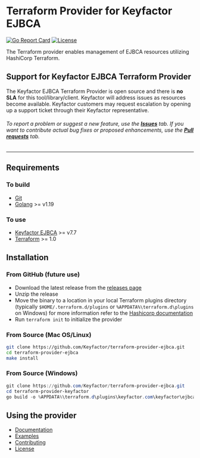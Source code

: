 # Terraform Provider for Keyfactor EJBCA

[![Go Report Card](https://goreportcard.com/badge/github.com/Keyfactor/ejbca-k8s-csr-signer)](https://goreportcard.com/report/github.com/Keyfactor/ejbca-k8s-csr-signer)
[![License](https://img.shields.io/badge/License-Apache%202.0-blue.svg)](https://img.shields.io/badge/License-Apache%202.0-blue.svg)

The Terraform provider enables management of EJBCA resources utilizing HashiCorp Terraform.

## Support for Keyfactor EJBCA Terraform Provider

The Keyfactor EJBCA Terraform Provider is open source and there is **no SLA** for this tool/library/client. Keyfactor will address issues as resources become available. Keyfactor customers may request escalation by opening up a support ticket through their Keyfactor representative.

###### To report a problem or suggest a new feature, use the **[Issues](../../issues)** tab. If you want to contribute actual bug fixes or proposed enhancements, use the **[Pull requests](../../pulls)** tab.
___

## Requirements
### To build
* [Git](https://git-scm.com/)
* [Golang](https://golang.org/) >= v1.19

### To use
* [Keyfactor EJBCA](https://www.keyfactor.com/products/ejbca-enterprise/) >= v7.7
* [Terraform](https://www.terraform.io/downloads.html) >= 1.0

## Installation
### From GitHub (future use)
- Download the latest release from the [releases page](https://github.com/Keyfactor/terraform-provider-ejbca/releases)
- Unzip the release
- Move the binary to a location in your local Terraform plugins directory (typically `$HOME/.terraform.d/plugins` or `%APPDATA%\terraform.d\plugins` on Windows)
  for more information refer to the [Hashicorp documentation](https://www.terraform.io/docs/cli/config/config-file.html#implied-local-mirror-directories)
- Run `terraform init` to initialize the provider

### From Source (Mac OS/Linux)
```bash
git clone https://github.com/Keyfactor/terraform-provider-ejbca.git
cd terraform-provider-ejbca
make install
```

### From Source (Windows)
```powershell
git clone https://github.com/Keyfactor/terraform-provider-ejbca.git
cd terraform-provider-keyfactor
go build -o %APPDATA%\terraform.d\plugins\keyfactor.com\keyfactor\ejbca\1.0.3\terraform-provider-ejbca.exe
```

## Using the provider

* [Documentation](docs/index.md)
* [Examples](examples)
* [Contributing](CONTRIBUTING.md)
* [License](LICENSE)